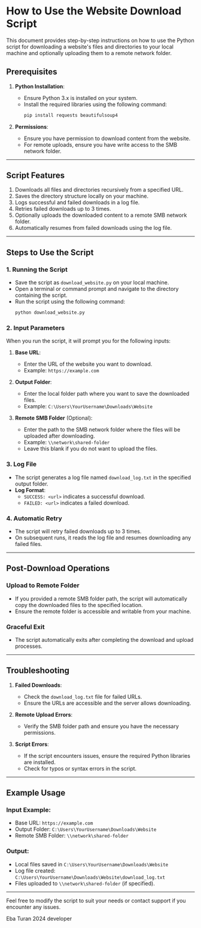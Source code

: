 # How to Use the Website Download Script

This document provides step-by-step instructions on how to use the Python script for downloading a website's files and directories to your local machine and optionally uploading them to a remote network folder.

## Prerequisites

1. **Python Installation**:
   - Ensure Python 3.x is installed on your system.
   - Install the required libraries using the following command:
     ```bash
     pip install requests beautifulsoup4
     ```

2. **Permissions**:
   - Ensure you have permission to download content from the website.
   - For remote uploads, ensure you have write access to the SMB network folder.

---

## Script Features

1. Downloads all files and directories recursively from a specified URL.
2. Saves the directory structure locally on your machine.
3. Logs successful and failed downloads in a log file.
4. Retries failed downloads up to 3 times.
5. Optionally uploads the downloaded content to a remote SMB network folder.
6. Automatically resumes from failed downloads using the log file.

---

## Steps to Use the Script

### 1. Running the Script

- Save the script as `download_website.py` on your local machine.
- Open a terminal or command prompt and navigate to the directory containing the script.
- Run the script using the following command:
  ```bash
  python download_website.py
  ```

### 2. Input Parameters

When you run the script, it will prompt you for the following inputs:

1. **Base URL**:
   - Enter the URL of the website you want to download.
   - Example: `https://example.com`

2. **Output Folder**:
   - Enter the local folder path where you want to save the downloaded files.
   - Example: `C:\Users\YourUsername\Downloads\Website`

3. **Remote SMB Folder** (Optional):
   - Enter the path to the SMB network folder where the files will be uploaded after downloading.
   - Example: `\\network\shared-folder`
   - Leave this blank if you do not want to upload the files.

### 3. Log File

- The script generates a log file named `download_log.txt` in the specified output folder.
- **Log Format**:
  - `SUCCESS: <url>` indicates a successful download.
  - `FAILED: <url>` indicates a failed download.

### 4. Automatic Retry

- The script will retry failed downloads up to 3 times.
- On subsequent runs, it reads the log file and resumes downloading any failed files.

---

## Post-Download Operations

### Upload to Remote Folder

- If you provided a remote SMB folder path, the script will automatically copy the downloaded files to the specified location.
- Ensure the remote folder is accessible and writable from your machine.

### Graceful Exit

- The script automatically exits after completing the download and upload processes.

---

## Troubleshooting

1. **Failed Downloads**:
   - Check the `download_log.txt` file for failed URLs.
   - Ensure the URLs are accessible and the server allows downloading.

2. **Remote Upload Errors**:
   - Verify the SMB folder path and ensure you have the necessary permissions.

3. **Script Errors**:
   - If the script encounters issues, ensure the required Python libraries are installed.
   - Check for typos or syntax errors in the script.

---

## Example Usage

### Input Example:

- Base URL: `https://example.com`
- Output Folder: `C:\Users\YourUsername\Downloads\Website`
- Remote SMB Folder: `\\network\shared-folder`

### Output:

- Local files saved in `C:\Users\YourUsername\Downloads\Website`
- Log file created: `C:\Users\YourUsername\Downloads\Website\download_log.txt`
- Files uploaded to `\\network\shared-folder` (if specified).

---

Feel free to modify the script to suit your needs or contact support if you encounter any issues.

Eba Turan  2024 developer 
